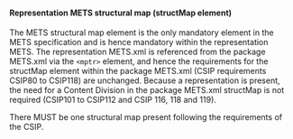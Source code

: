 #### Representation METS structural map (structMap element)

The METS structural map element is the only mandatory element in the METS specification and is hence mandatory within the representation METS. The representation METS.xml is referenced from the package METS.xml via the `<mptr>` element, and hence the requirements for the structMap element within the package METS.xml (CSIP requirements CSIP80 to CSIP118) are unchanged. Because a representation is present, the need for a Content Division in the package METS.xml structMap is not required (CSIP101 to CSIP112 and CSIP 116, 118 and 119).

There MUST be one structural map present following the requirements of the CSIP.
